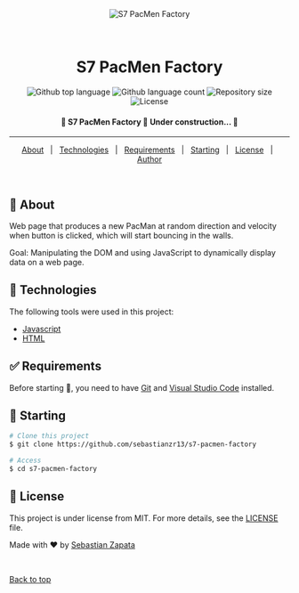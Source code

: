 <div align="center" id="top"> 
  <img src="./.github/app.gif" alt="S7 PacMen Factory" />

  &#xa0;

  <!-- <a href="https://s7pacmenfactory.netlify.app">Demo</a> -->
</div>

<h1 align="center">S7 PacMen Factory</h1>

<p align="center">
  <img alt="Github top language" src="https://img.shields.io/github/languages/top/sebastianzr13/s7-pacmen-factory?color=56BEB8">

  <img alt="Github language count" src="https://img.shields.io/github/languages/count/sebastianzr13/s7-pacmen-factory?color=56BEB8">

  <img alt="Repository size" src="https://img.shields.io/github/repo-size/sebastianzr13/s7-pacmen-factory?color=56BEB8">

  <img alt="License" src="https://img.shields.io/github/license/sebastianzr13/s7-pacmen-factory?color=56BEB8">

  <!-- <img alt="Github issues" src="https://img.shields.io/github/issues/sebastianzr13/s7-pacmen-factory?color=56BEB8" /> -->

  <!-- <img alt="Github forks" src="https://img.shields.io/github/forks/sebastianzr13/s7-pacmen-factory?color=56BEB8" /> -->

  <!-- <img alt="Github stars" src="https://img.shields.io/github/stars/sebastianzr13/s7-pacmen-factory?color=56BEB8" /> -->
</p>

<!-- Status -->

<h4 align="center"> 
	🚧  S7 PacMen Factory 🚀 Under construction...  🚧
</h4> 

<hr> 

<p align="center">
  <a href="#dart-about">About</a> &#xa0; | &#xa0; 
  <a href="#rocket-technologies">Technologies</a> &#xa0; | &#xa0;
  <a href="#white_check_mark-requirements">Requirements</a> &#xa0; | &#xa0;
  <a href="#checkered_flag-starting">Starting</a> &#xa0; | &#xa0;
  <a href="#memo-license">License</a> &#xa0; | &#xa0;
  <a href="https://github.com/sebastianzr13" target="_blank">Author</a>
</p>

<br>

## :dart: About ##

Web page that produces a new PacMan at random direction and velocity when button is clicked, which will start bouncing in the walls.

Goal: Manipulating the DOM and using JavaScript to dynamically display data on a web page.

## :rocket: Technologies ##

The following tools were used in this project:

- [Javascript](https://developer.mozilla.org/es/docs/Web/JavaScript)
- [HTML](https://developer.mozilla.org/es/docs/Web/JavaScript)

## :white_check_mark: Requirements ##

Before starting :checkered_flag:, you need to have [Git](https://git-scm.com) and [Visual Studio Code](https://code.visualstudio.com/) installed.

## :checkered_flag: Starting ##

```bash
# Clone this project
$ git clone https://github.com/sebastianzr13/s7-pacmen-factory

# Access
$ cd s7-pacmen-factory

```

## :memo: License ##

This project is under license from MIT. For more details, see the [LICENSE](LICENSE.md) file.


Made with :heart: by <a href="https://github.com/sebastianzr13" target="_blank">Sebastian Zapata</a>

&#xa0;

<a href="#top">Back to top</a>
